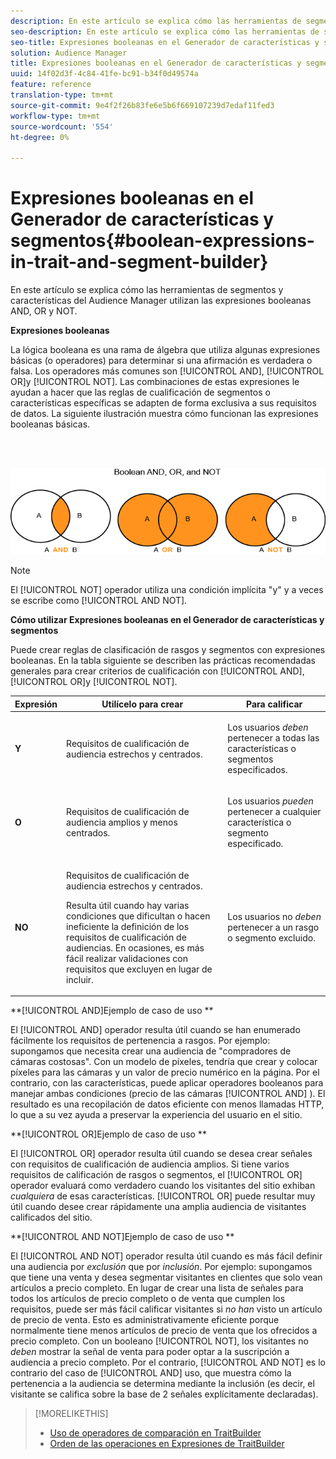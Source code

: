 ```yaml
---
description: En este artículo se explica cómo las herramientas de segmentos y características del Audience Manager utilizan las expresiones booleanas AND, OR y NOT.
seo-description: En este artículo se explica cómo las herramientas de segmentos y características del Audience Manager utilizan las expresiones booleanas AND, OR y NOT.
seo-title: Expresiones booleanas en el Generador de características y segmentos
solution: Audience Manager
title: Expresiones booleanas en el Generador de características y segmentos
uuid: 14f02d3f-4c84-41fe-bc91-b34f0d49574a
feature: reference
translation-type: tm+mt
source-git-commit: 9e4f2f26b83fe6e5b6f669107239d7edaf11fed3
workflow-type: tm+mt
source-wordcount: '554'
ht-degree: 0%

---
```



# Expresiones booleanas en el Generador de características y segmentos{#boolean-expressions-in-trait-and-segment-builder}

En este artículo se explica cómo las herramientas de segmentos y características del Audience Manager utilizan las expresiones booleanas AND, OR y NOT.

<!-- 

c_tb_boolean.xml

 -->

**Expresiones booleanas**

La lógica booleana es una rama de álgebra que utiliza algunas expresiones básicas (o operadores) para determinar si una afirmación es verdadera o falsa. Los operadores más comunes son [!UICONTROL AND], [!UICONTROL OR]y [!UICONTROL NOT]. Las combinaciones de estas expresiones le ayudan a hacer que las reglas de cualificación de segmentos o características específicas se adapten de forma exclusiva a sus requisitos de datos. La siguiente ilustración muestra cómo funcionan las expresiones booleanas básicas.

<br> 

![](assets/BooleanOverview_small.png)

>[!NOTE]
>
>El [!UICONTROL NOT] operador utiliza una condición implícita &quot;y&quot; y a veces se escribe como [!UICONTROL AND NOT].

**Cómo utilizar Expresiones booleanas en el Generador de características y segmentos**

Puede crear reglas de clasificación de rasgos y segmentos con expresiones booleanas. En la tabla siguiente se describen las prácticas recomendadas generales para crear criterios de cualificación con [!UICONTROL AND], [!UICONTROL OR]y [!UICONTROL NOT].

<table id="table_C762872C98F54C4A86A2F1C840A86657"> 
 <thead> 
  <tr> 
   <th colname="col1" class="entry"> Expresión </th> 
   <th colname="col2" class="entry"> Utilícelo para crear </th> 
   <th colname="col3" class="entry"> Para calificar </th> 
  </tr>
 </thead>
 <tbody> 
  <tr> 
   <td colname="col1"> <p><b><span class="wintitle"> Y</span></b> </p> </td> 
   <td colname="col2"> <p>Requisitos de cualificación de audiencia estrechos y centrados. </p> </td> 
   <td colname="col3"> <p>Los usuarios <i>deben</i> pertenecer a todas las características o segmentos especificados. </p> </td> 
  </tr> 
  <tr> 
   <td colname="col1"> <p><b><span class="wintitle"> O</span></b> </p> </td> 
   <td colname="col2"> <p>Requisitos de cualificación de audiencia amplios y menos centrados. </p> </td> 
   <td colname="col3"> <p>Los usuarios <i>pueden</i> pertenecer a cualquier característica o segmento especificado. </p> </td> 
  </tr> 
  <tr> 
   <td colname="col1"> <p><b><span class="wintitle"> NO</span></b> </p> </td> 
   <td colname="col2"> <p>Requisitos de cualificación de audiencia estrechos y centrados. </p> <p>Resulta útil cuando hay varias condiciones que dificultan o hacen ineficiente la definición de los requisitos de cualificación de audiencias. En ocasiones, es más fácil realizar validaciones con requisitos que excluyen en lugar de incluir. </p> </td> 
   <td colname="col3"> <p>Los usuarios no <i>deben</i> pertenecer a un rasgo o segmento excluido. </p> </td> 
  </tr> 
 </tbody> 
</table>

**[!UICONTROL AND]Ejemplo de caso de uso **

El [!UICONTROL AND] operador resulta útil cuando se han enumerado fácilmente los requisitos de pertenencia a rasgos. Por ejemplo: supongamos que necesita crear una audiencia de &quot;compradores de cámaras costosas&quot;. Con un modelo de píxeles, tendría que crear y colocar píxeles para las cámaras y un valor de precio numérico en la página. Por el contrario, con las características, puede aplicar operadores booleanos para manejar ambas condiciones (precio de las cámaras [!UICONTROL AND] ). El resultado es una recopilación de datos eficiente con menos llamadas HTTP, lo que a su vez ayuda a preservar la experiencia del usuario en el sitio.

**[!UICONTROL OR]Ejemplo de caso de uso **

El [!UICONTROL OR] operador resulta útil cuando se desea crear señales con requisitos de cualificación de audiencia amplios. Si tiene varios requisitos de calificación de rasgos o segmentos, el [!UICONTROL OR] operador evaluará como verdadero cuando los visitantes del sitio exhiban *cualquiera* de esas características. [!UICONTROL OR] puede resultar muy útil cuando desee crear rápidamente una amplia audiencia de visitantes calificados del sitio.

**[!UICONTROL AND NOT]Ejemplo de caso de uso **

El [!UICONTROL AND NOT] operador resulta útil cuando es más fácil definir una audiencia por *exclusión* que por *inclusión*. Por ejemplo: supongamos que tiene una venta y desea segmentar visitantes en clientes que solo vean artículos a precio completo. En lugar de crear una lista de señales para todos los artículos de precio completo o de venta que cumplen los requisitos, puede ser más fácil calificar visitantes si *no han* visto un artículo de precio de venta. Esto es administrativamente eficiente porque normalmente tiene menos artículos de precio de venta que los ofrecidos a precio completo. Con un booleano [!UICONTROL NOT], los visitantes no *deben* mostrar la señal de venta para poder optar a la suscripción a audiencia a precio completo. Por el contrario, [!UICONTROL AND NOT] es lo contrario del caso de [!UICONTROL AND] uso, que muestra cómo la pertenencia a la audiencia se determina mediante la inclusión (es decir, el visitante se califica sobre la base de 2 señales explícitamente declaradas).

>[!MORELIKETHIS]
>
>* [Uso de operadores de comparación en TraitBuilder](../features/traits/trait-comparison-operators.md)
>* [Orden de las operaciones en Expresiones de TraitBuilder](../features/traits/trait-operator-precedence.md)

